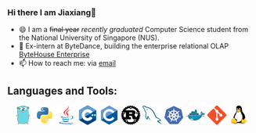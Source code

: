 ### Hi there I am Jiaxiang👋

<!--
**litone01/litone01** is a ✨ _special_ ✨ repository because its `README.md` (this file) appears on your GitHub profile.

Here are some ideas to get you started:

- 🔭 I’m currently working on ...
- 🌱 I’m currently learning ...
- 👯 I’m looking to collaborate on ...
- 🤔 I’m looking for help with ...
- 💬 Ask me about ...
- 📫 How to reach me: ...
- 😄 Pronouns: ...
- ⚡ Fun fact: ...
-->
- 😄 I am a ~~final year~~ _recently graduated_ Computer Science student from the National University of Singapore (NUS).
- 🔭 Ex-intern at ByteDance, building the enterprise relational OLAP [ByteHouse Enterprise](https://bytehouse.cloud/product/bytehouse-enterprise) 
- 📫 How to reach me: via [email](mailto:jiaxiang_yu@u.nus.edu)

## Languages and Tools:

<p align="center">
  <img src="https://raw.githubusercontent.com/devicons/devicon/master/icons/go/go-original.svg" alt="Linux" width="40"/>
  <img src="https://raw.githubusercontent.com/devicons/devicon/master/icons/python/python-original.svg" alt="Python" width="40"/>
  <img src="https://raw.githubusercontent.com/devicons/devicon/master/icons/java/java-original.svg" alt="Java" width="40"/>
  <img src="https://raw.githubusercontent.com/devicons/devicon/master/icons/cplusplus/cplusplus-original.svg" alt="C++" width="40"/>
  <img src="https://raw.githubusercontent.com/devicons/devicon/master/icons/c/c-original.svg" alt="C" width="40"/>
  <img src="https://raw.githubusercontent.com/devicons/devicon/master/icons/rust/rust-plain.svg" alt="Rust" width="40"/>
  <img src="https://raw.githubusercontent.com/devicons/devicon/master/icons/mysql/mysql-original.svg" alt="MySQL" width="40"/>
  <img src="https://raw.githubusercontent.com/devicons/devicon/master/icons/kubernetes/kubernetes-plain.svg" alt="kubernetes" width="40"/>
  <img src="https://raw.githubusercontent.com/devicons/devicon/master/icons/docker/docker-original.svg" alt="Linux" width="40"/>
  <img src="https://raw.githubusercontent.com/devicons/devicon/master/icons/git/git-original.svg" alt="Git" width="40"/>
  <img src="https://raw.githubusercontent.com/devicons/devicon/master/icons/linux/linux-original.svg" alt="Linux" width="40"/>

